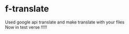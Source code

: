 # f-translate
Used google api translate and make translate with your files <br/>
Now in test verse !!!!!
